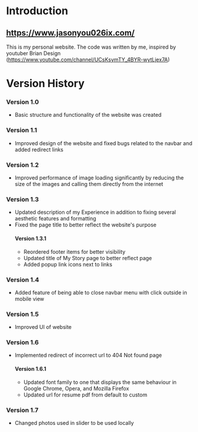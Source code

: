 # Introduction
## https://www.jasonyou026ix.com/
This is my personal website. The code was written by me, inspired by youtuber Brian Design (https://www.youtube.com/channel/UCsKsymTY_4BYR-wytLjex7A)
# Version History
### Version 1.0
- Basic structure and functionality of the website was created
### Version 1.1
- Improved design of the website and fixed bugs related to the navbar and added redirect links 
### Version 1.2
- Improved performance of image loading significantly by reducing the size of the images and calling them directly from the internet
### Version 1.3
- Updated description of my Experience in addition to fixing several aesthetic features and formatting 
- Fixed the page title to better reflect the website's purpose 
  #### Version 1.3.1 
  - Reordered footer items for better visibility
  - Updated title of My Story page to better reflect page 
  - Added popup link icons next to links
### Version 1.4
- Added feature of being able to close navbar menu with click outside in mobile view
### Version 1.5
- Improved UI of website
### Version 1.6
- Implemented redirect of incorrect url to 404 Not found page
  #### Version 1.6.1
  - Updated font family to one that displays the same behaviour in Google Chrome, Opera, and Mozilla Firefox
  - Updated url for resume pdf from default to custom
### Version 1.7
- Changed photos used in slider to be used locally
